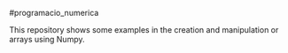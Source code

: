 #programacio_numerica

This repository shows some examples in the creation and manipulation or arrays using Numpy. 
